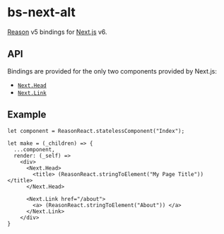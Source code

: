 # bs-next-alt

[Reason](https://reasonml.github.io) v5 bindings for
[Next.js](https://github.com/zeit/next.js) v6.

## API

Bindings are provided for the only two components provided by Next.js:

* [`Next.Head`](https://github.com/zeit/next.js/tree/6.0.3#populating-head)
* [`Next.Link`](https://github.com/zeit/next.js/tree/6.0.3#with-link)

## Example

```reason
let component = ReasonReact.statelessComponent("Index");

let make = (_children) => {
  ...component,
  render: (_self) =>
    <div>
      <Next.Head>
        <title> (ReasonReact.stringToElement("My Page Title")) </title>
      </Next.Head>

      <Next.Link href="/about">
        <a> (ReasonReact.stringToElement("About")) </a>
      </Next.Link>
    </div>
}
```

